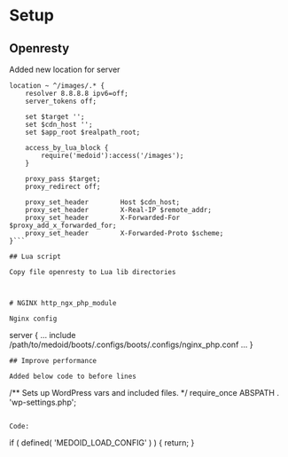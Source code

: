 
# Setup

## Openresty

Added new location for server

```
location ~ ^/images/.* {
    resolver 8.8.8.8 ipv6=off;
    server_tokens off;

    set $target '';
    set $cdn_host '';
    set $app_root $realpath_root;

    access_by_lua_block {
        require('medoid'):access('/images');
    }

    proxy_pass $target;
    proxy_redirect off;

    proxy_set_header        Host $cdn_host;
    proxy_set_header        X-Real-IP $remote_addr;
    proxy_set_header        X-Forwarded-For $proxy_add_x_forwarded_for;
    proxy_set_header        X-Forwarded-Proto $scheme;
}```

## Lua script

Copy file openresty to Lua lib directories



# NGINX http_ngx_php_module

Nginx config
```
server {
    ...
    include /path/to/medoid/boots/.configs/boots/.configs/nginx_php.conf
    ...
}
```
## Improve performance

Added below code to before lines
```
/** Sets up WordPress vars and included files. */
require_once ABSPATH . 'wp-settings.php';
```

Code:
```
if ( defined( 'MEDOID_LOAD_CONFIG' ) ) {
    return;
}
```